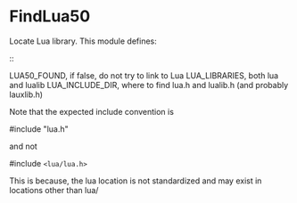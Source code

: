   

# FindLua50  
Locate Lua library.
This module defines:  

::

  


LUA50_FOUND, if false, do not try to link to Lua
LUA_LIBRARIES, both lua and lualib
LUA_INCLUDE_DIR, where to find lua.h and lualib.h (and probably lauxlib.h)  

Note that the expected include convention is  

#include "lua.h"

  

and not  

#include ```<lua/lua.h>```

  

This is because, the lua location is not standardized and may exist in
locations other than lua/  

